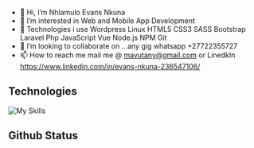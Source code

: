 - 👋 Hi, I’m Nhlamulo Evans Nkuna
- 👀 I’m interested in Web and Mobile App Development
- 🌱 Technologies i use Wordpress Linux HTML5 CSS3 SASS Bootstrap Laravel Php JavaScript Vue Node.js NPM Git
- 💞️ I’m looking to collaborate on ...any gig whatsapp +27722355727
- 📫 How to reach me mail me @ mavutany@gmail.com or LinedkIn https://www.linkedin.com/in/evans-nkuna-236547106/


## Technologies

![My Skills](https://skillicons.dev/icons?i=html,css,sass,js,php,java,py,mysql,flutter,sqlite,md,vscode&theme=light)

## Github Status

<!---
Mavutani/Mavutani is a ✨ special ✨ repository because its `README.md` (this file) appears on your GitHub profile.
You can click the Preview link to take a look at your changes.
--->
